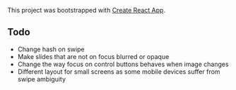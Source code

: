 This project was bootstrapped with [Create React App](https://github.com/facebook/create-react-app).

## Todo

* Change hash on swipe
* Make slides that are not on focus blurred or opaque
* Change the way focus on control buttons behaves when image changes
* Different layout for small screens as some mobile devices suffer from swipe ambiguity

